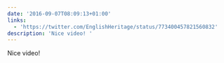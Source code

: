 ```yaml
---
date: '2016-09-07T08:09:13+01:00'
links:
  - 'https://twitter.com/EnglishHeritage/status/773400457821560832'
description: 'Nice video! '
---
```

Nice video! 
